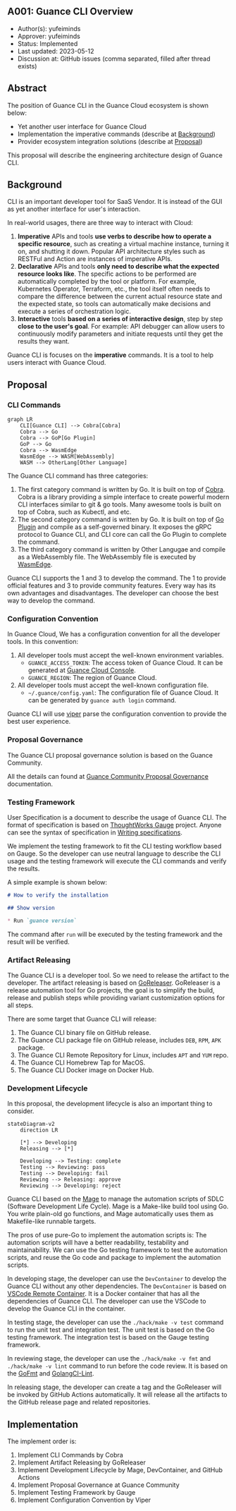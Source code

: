 A001: Guance CLI Overview
----
* Author(s): yufeiminds
* Approver: yufeiminds
* Status: Implemented
* Last updated: 2023-05-12
* Discussion at: GitHub issues (comma separated, filled after thread exists)

## Abstract

The position of Guance CLI in the Guance Cloud ecosystem is shown below:

- Yet another user interface for Guance Cloud
- Implementation the imperative commands (describe at [Background](#background))
- Provider ecosystem integration solutions (describe at [Proposal](#proposal))

This proposal will describe the engineering architecture design of Guance CLI.

## Background

CLI is an important developer tool for SaaS Vendor. It is instead of the GUI as yet another interface for user's interaction.

In real-world usages, there are three way to interact with Cloud:

1. **Imperative** APIs and tools **use verbs to describe how to operate a specific resource**, such as creating a virtual machine instance, turning it on, and shutting it down. Popular API architecture styles such as RESTFul and Action are instances of imperative APIs.
2. **Declarative** APIs and tools **only need to describe what the expected resource looks like**. The specific actions to be performed are automatically completed by the tool or platform. For example, Kubernetes Operator, Terraform, etc., the tool itself often needs to compare the difference between the current actual resource state and the expected state, so tools can automatically make decisions and execute a series of orchestration logic.
3. **Interactive** tools **based on a series of interactive design**, step by step **close to the user's goal**. For example: API debugger can allow users to continuously modify parameters and initiate requests until they get the results they want.

Guance CLI is focuses on the **imperative** commands. It is a tool to help users interact with Guance Cloud.

## Proposal

### CLI Commands

```mermaid
graph LR
    CLI[Guance CLI] --> Cobra[Cobra]
    Cobra --> Go
    Cobra --> GoP[Go Plugin]
    GoP --> Go
    Cobra --> WasmEdge
    WasmEdge --> WASM[WebAssembly]
    WASM --> OtherLang[Other Language]
```

The Guance CLI command has three categories:

1. The first category command is written by Go. It is built on top of [Cobra](https://github.com/spf13/cobra). Cobra is a library providing a simple interface to create powerful modern CLI interfaces similar to git & go tools. Many awesome tools is built on top of Cobra, such as Kubectl, and etc.
2. The second category command is written by Go. It is built on top of [Go Plugin](https://github.com/hashicorp/go-plugin) and compile as a self-governed binary. It exposes the gRPC protocol to Guance CLI, and CLI core can call the Go Plugin to complete the command.
3. The third category command is written by Other Langugae and compile as a WebAssembly file. The WebAssembly file is executed by [WasmEdge](https://github.com/WasmEdge/WasmEdge).

Guance CLI supports the 1 and 3 to develop the command. The 1 to provide official features and 3 to provide community features. Every way has its own advantages and disadvantages. The developer can choose the best way to develop the command.

### Configuration Convention

In Guance Cloud, We has a configuration convention for all the developer tools. In this convention:

1. All developer tools must accept the well-known environment variables.
    * `GUANCE_ACCESS_TOKEN`: The access token of Guance Cloud. It can be generated at [Guance Cloud Console](https://console.guance.com).
    * `GUANCE_REGION`: The region of Guance Cloud.
2. All developer tools must accept the well-known configuration file.
    * `~/.guance/config.yaml`: The configuration file of Guance Cloud. It can be generated by `guance auth login` command.

Guance CLI will use [viper](https://github.com/spf13/viper) parse the configuration convention to provide the best user experience.

### Proposal Governance

The Guance CLI proposal governance solution is based on the Guance Community.

All the details can found at [Guance Community Proposal Governance](https://github.com/GuanceCloud/community/tree/main/proposals) documentation.

### Testing Framework

User Specification is a document to describe the usage of Guance CLI. The format of specification is based on [ThoughtWorks Gauge](https://gauge.org/) project. Anyone can see the syntax of specification in [Writing specifications](https://docs.gauge.org/writing-specifications.html).

We implement the testing framework to fit the CLI testing workflow based on Gauge. So the developer can use neutral language to describe the CLI usage and the testing framework will execute the CLI commands and verify the results.

A simple example is shown below:

```markdown
# How to verify the installation

## Show version

* Run `guance version`
```

The command after `run` will be executed by the testing framework and the result will be verified.

### Artifact Releasing

The Guance CLI is a developer tool. So we need to release the artifact to the developer. The artifact releasing is based on [GoReleaser](https://goreleaser.com/). GoReleaser is a release automation tool for Go projects, the goal is to simplify the build, release and publish steps while providing variant customization options for all steps.

There are some target that Guance CLI will release:

1. The Guance CLI binary file on GitHub release.
1. The Guance CLI package file on GitHub release, includes `DEB`, `RPM`, `APK` package.
1. The Guance CLI Remote Repository for Linux, includes `APT` and `YUM` repo.
1. The Guance CLI Homebrew Tap for MacOS.
1. The Guance CLI Docker image on Docker Hub.

### Development Lifecycle

In this proposal, the development lifecycle is also an important thing to consider.

```mermaid
stateDiagram-v2
    direction LR

    [*] --> Developing
    Releasing --> [*]

    Developing --> Testing: complete
    Testing --> Reviewing: pass
    Testing --> Developing: fail
    Reviewing --> Releasing: approve
    Reviewing --> Developing: reject
```

Guance CLI based on the [Mage](https://magefile.org/) to manage the automation scripts of SDLC (Software Development Life Cycle). Mage is a Make-like build tool using Go. You write plain-old go functions, and Mage automatically uses them as Makefile-like runnable targets.

The pros of use pure-Go to implement the automation scripts is: The automation scripts will have a better readability, testability and maintainability. We can use the Go testing framework to test the automation scripts, and reuse the Go code and package to implement the automation scripts.

In developing stage, the developer can use the `DevContainer` to develop the Guance CLI without any other dependencies. The `DevContainer` is based on [VSCode Remote Container](https://code.visualstudio.com/docs/remote/containers). It is a Docker container that has all the dependencies of Guance CLI. The developer can use the VSCode to develop the Guance CLI in the container.

In testing stage, the developer can use the `./hack/make -v test` command to run the unit test and integration test. The unit test is based on the Go testing framework. The integration test is based on the Gauge testing framework.

In reviewing stage, the developer can use the `./hack/make -v fmt` and `./hack/make -v lint` command to run before the code review. It is based on the [GoFmt](https://golang.org/cmd/gofmt/) and [GolangCI-Lint](https://golangci-lint.run/).

In releasing stage, the developer can create a tag and the GoReleaser will be invoked by GitHub Actions automatically. It will release all the artifacts to the GitHub release page and related repositories.

## Implementation

The implement order is:

1. Implement CLI Commands by Cobra
1. Implement Artifact Releasing by GoReleaser
1. Implement Development Lifecycle by Mage, DevContainer, and GitHub Actions
1. Implement Proposal Governance at Guance Community
1. Implement Testing Framework by Gauge
1. Implement Configuration Convention by Viper
